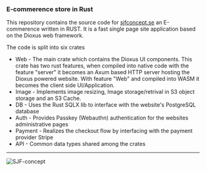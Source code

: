### E-commerence store in Rust ###

This repository contains the source code for [sjfconcept.se](https://demo.sjfconcept.se) an E-commerence 
written in RUST. It is a fast single page site application based on the Dioxus web framework.

The code is split into six crates
* Web - The main crate which contains the Dioxus UI components. This crate has two rust features,
 when compiled into native code with the feature "server" it becomes an Axum based HTTP server hosting
the Dioxus powered website. With feature "Web" and compiled into WASM it becomes the client side UI/Application.
* Image - Implements image resizing, Image storage/retrival in S3 object storage and an S3 Cache.
* DB - Uses the Rust SQLX lib to interface with the website's PostgreSQL database
* Auth - Provides Passkey (Webauthn) authentication for the websites administrative pages
* Payment - Realizes the checkout flow by interfacing with the payment provider Stripe
* API - Common data types shared among the crates




---
![SJF-concept](https://github.com/user-attachments/assets/7d0243df-07de-4f56-8d47-c7c9e317080d)
